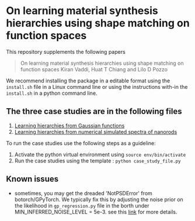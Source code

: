 # On learning material synthesis hierarchies using shape matching on function spaces
This repository supplements the following papers
> On learning material synthesis hierarchies using shape matching on function spaces Kiran Vaddi, Huat T Chiang and Lilo D Pozzo

We recommend installing the package in a editable format using the `install.sh` file in a Linux command line or using the instructions with-in the `install.sh` in a python command line.

## The three case studies are in the following files

1. [Learning hierarchies from Gaussian functions](gaussians.py)
2. [Learning hierarchies from numerical simulated spectra of nanorods](nanorods.py)

To run the case studies use the following steps as a guideline:
1. Activate the python virtual environment using `source env/bin/activate`
2. Run the case studies using the template : `python case_study_file.py`

## Known issues
* sometimes, you may get the dreaded 'NotPSDError' from botorch/GPyTorch. We typically fix this by adjusting the noise prior on the likelihood in `gp_regression.py` file in the borth under MIN_INFERRED_NOISE_LEVEL = 5e-3.
see this [link](https://github.com/pytorch/botorch/issues/179#issuecomment-756462566) for more details.
